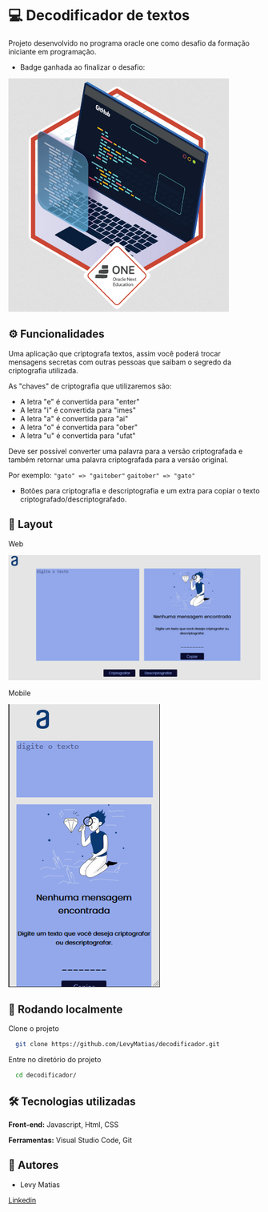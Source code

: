 
# 💻 Decodificador de textos

Projeto desenvolvido no programa oracle one como desafio da formação iniciante em programação.

- Badge ganhada ao finalizar o desafio:

![Decodificador](https://github.com/LevyMatias/ImagensGithub/blob/main/img%20projetos/Decodificador/badge.png)

## ⚙️ Funcionalidades

Uma aplicação que criptografa textos, assim você poderá trocar mensagens secretas com outras pessoas que saibam o segredo da criptografia utilizada.

As "chaves" de criptografia que utilizaremos são:

- A letra "e" é convertida para "enter"
- A letra "i" é convertida para "imes"
- A letra "a" é convertida para "ai"
- A letra "o" é convertida para "ober"
- A letra "u" é convertida para "ufat"

Deve ser possível converter uma palavra para a versão criptografada e também retornar uma palavra criptografada para a versão original. 

Por exemplo:
`"gato" => "gaitober"`
`gaitober" => "gato"`

- Botões para criptografia e descriptografia e um extra para copiar o texto criptografado/descriptografado.

  
## 🎨 Layout

Web

![Decodificador](https://github.com/LevyMatias/ImagensGithub/blob/main/img%20projetos/Decodificador/web.png)

Mobile 

![Decodificador](https://github.com/LevyMatias/ImagensGithub/blob/main/img%20projetos/Decodificador/mobile.png)



## 🚀 Rodando localmente

Clone o projeto

```bash
  git clone https://github.com/LevyMatias/decodificador.git
```

Entre no diretório do projeto

```bash
  cd decodificador/
```



## 🛠️ Tecnologias utilizadas

**Front-end:** Javascript, Html, CSS

**Ferramentas:** Visual Studio Code, Git




## 🦸 Autores

- Levy Matias


[Linkedin](https://www.linkedin.com/in/levy-matias/)

